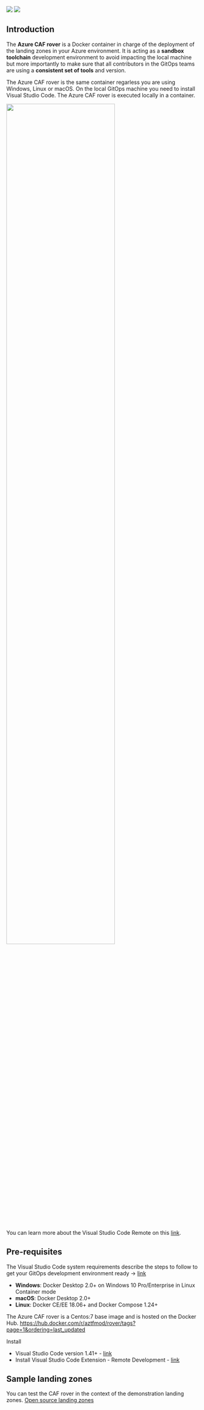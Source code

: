 ![](https://github.com/aztfmod/rover/workflows/master/badge.svg)
![](https://github.com/aztfmod/rover/workflows/.github/workflows/ci-branches.yml/badge.svg)

## Introduction
The **Azure CAF rover** is a Docker container in charge of the deployment of the landing zones in your Azure environment. It is acting as a **sandbox toolchain** development environment to avoid impacting the local machine but more importantly to make sure that all contributors in the GitOps teams are using a **consistent set of tools** and version. 

The Azure CAF rover is the same container regarless you are using Windows, Linux or macOS. On the local GitOps machine you need to install Visual Studio Code. The Azure CAF rover is executed locally in a container.

<img src="https://code.visualstudio.com/assets/docs/remote/containers/architecture-containers.png" width="75%">

You can learn more about the Visual Studio Code Remote on this [link](https://code.visualstudio.com/docs/remote/remote-overview).



## Pre-requisites
The Visual Studio Code system requirements describe the steps to follow to get your GitOps development environment ready -> [link](https://code.visualstudio.com/docs/remote/containers#_system-requirements)
* **Windows**: Docker Desktop 2.0+ on Windows 10 Pro/Enterprise in Linux Container mode
* **macOS**: Docker Desktop 2.0+
* **Linux**: Docker CE/EE 18.06+ and Docker Compose 1.24+

The Azure CAF rover is a Centos:7 base image and is hosted on the Docker Hub.
https://hub.docker.com/r/aztfmod/rover/tags?page=1&ordering=last_updated

Install
* Visual Studio Code version 1.41+ - [link](https://code.visualstudio.com/Download)
* Install Visual Studio Code Extension - Remote Development - [link](https://marketplace.visualstudio.com/items?itemName=ms-vscode-remote.vscode-remote-extensionpack)

## Sample landing zones

You can test the CAF rover in the context of the demonstration landing zones.
[Open source landing zones](https://github.com/aztfmod/landingzones)
